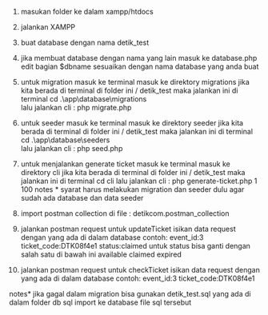 1. masukan folder ke dalam xampp/htdocs
2. jalankan XAMPP
3. buat database dengan nama detik_test
4. jika membuat database dengan nama yang lain masuk ke database.php
   edit bagian $dbname sesuaikan dengan nama database yang anda buat
5. untuk migration
   masuk ke terminal masuk ke direktory migrations
   jika kita berada di terminal di folder ini / detik_test
   maka jalankan ini di terminal cd .\app\database\migrations\
    lalu jalankan cli : php migrate.php
6. untuk seeder
   masuk ke terminal masuk ke direktory seeder
   jika kita berada di terminal di folder ini / detik_test
   maka jalankan ini di terminal cd .\app\database\seeders\
    lalu jalankan cli : php seed.php

7. untuk menjalankan generate ticket
   masuk ke terminal masuk ke direktory cli
   jika kita berada di terminal di folder ini / detik_test
   maka jalankan ini di terminal cd cli
   lalu jalankan cli : php generate-ticket.php 1 100
   notes \* syarat harus melakukan migration dan seeder dulu
   agar sudah ada database dan data seeder

8. import postman collection di file : detikcom.postman_collection
9. jalankan postman request untuk updateTicket
   isikan data request dengan yang ada di dalam database
   contoh:
   event_id:3
   ticket_code:DTK08f4e1
   status:claimed
   untuk status bisa ganti dengan salah satu di bawah ini
   available
   claimed
   expired

10. jalankan postman request untuk checkTicket
    isikan data request dengan yang ada di dalam database
    contoh:
    event_id:3
    ticket_code:DTK08f4e1

notes* jika gagal dalam migration bisa gunakan detik_test.sql
yang ada di dalam folder db sql
import ke database file sql tersebut

